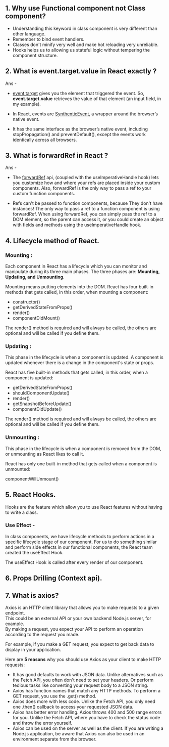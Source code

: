 ## 1. Why use Functional component not Class component?
- Understanding this keyword in class component is very different than other language.
- Remember to bind event handlers.
- Classes don't minify very well and make hot reloading very unreliable.
- Hooks helps us to allowing us stateful logic without tempering the component structure.

## 2. What is event.target.value in React exactly ?
Ans -   
* [event.target](https://stackoverflow.com/questions/67014481/what-is-event-target-value-in-react-exactly) gives you the element that triggered the event. So, **event.target.value** retrieves the value of that element (an input field, in my example).

* In React, events are [SynthenticEvent](https://reactjs.org/docs/events.html), a wrapper around the browser’s native event.
* It has the same interface as the browser’s native event, including stopPropagation() and preventDefault(), except the events work identically across all browsers.

## 3. What is forwardRef in React ?
Ans -
* The [forwardRef](https://stackoverflow.com/questions/66664209/how-can-i-use-forwardref-in-react) api, (coupled with the useImperativeHandle hook) lets you customize how and where your refs are placed inside your custom components. Also, forwardRef is the only way to pass a ref to your custom function components.

*  Refs can't be passed to function components, because They don't have instances! The only way to pass a ref to a function component is using forwardRef. When using forwardRef, you can simply pass the ref to a DOM element, so the parent can access it, or you could create an object with fields and methods using the useImperativeHandle hook.

## 4. Lifecycle method of React.
### **Mounting :**
Each component in React has a lifecycle which you can monitor and manipulate during its three main phases.
The three phases are: **Mounting, Updating, and Unmounting**.

Mounting means putting elements into the DOM.
React has four built-in methods that gets called, in this order, when mounting a component:

- constructor()
- getDerivedStateFromProps()
- render()
- componentDidMount()

The render() method is required and will always be called, the others are optional and will be called if you define them.

### **Updating :**
This phase in the lifecycle is when a component is updated.
A component is updated whenever there is a change in the component's state or props.

React has five built-in methods that gets called, in this order, when a component is updated:

- getDerivedStateFromProps()
- shouldComponentUpdate()
- render()
- getSnapshotBeforeUpdate()
- componentDidUpdate()

The render() method is required and will always be called, the others are optional and will be called if you define them.

### **Unmounting :**
This phase in the lifecycle is when a component is removed from the DOM, or unmounting as React likes to call it.

React has only one built-in method that gets called when a component is unmounted:

componentWillUnmount()

## 5. React Hooks.
Hooks are the feature which allow you to use React features without having to write a class.
### Use Effect -
In class components, we have lifecycle methods to perform actions in a specific lifecycle stage of our component. For us to do something similar and perform side effects in our functional components, the React team created the useEffect Hook.

The useEffect Hook is called after every render of our component.

## 6. Props Drilling (Context api).

## 7. What is axios?
Axios is an HTTP client library that allows you to make requests to a given endpoint.  
This could be an external API or your own backend Node.js server, for example.  
By making a request, you expect your API to perform an operation according to the request you made.

For example, if you make a GET request, you expect to get back data to display in your application.

Here are **5 reasons** why you should use Axios as your client to make HTTP requests:
- It has good defaults to work with JSON data. Unlike alternatives such as the Fetch API, you often don't need to set your headers. Or perform tedious tasks like converting your request body to a JSON string.
- Axios has function names that match any HTTP methods. To perform a GET request, you use the .get() method.
- Axios does more with less code. Unlike the Fetch API, you only need one .then() callback to access your requested JSON data.
- Axios has better error handling. Axios throws 400 and 500 range errors for you. Unlike the Fetch API, where you have to check the status code and throw the error yourself.
- Axios can be used on the server as well as the client. If you are writing a Node.js application, be aware that Axios can also be used in an environment separate from the browser.


